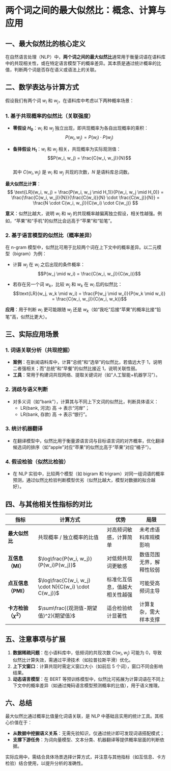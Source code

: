 # 两个词之间的最大似然比：概念、计算与应用

## 一、最大似然比的核心定义

在自然语言处理（NLP）中，**两个词之间的最大似然比**通常用于衡量词语在语料库中的共现相关性，或在特定语言模型下的概率差异。其本质是通过统计概率的比值，判断两个词是否存在语义或语法上的关联。

## 二、数学表达与计算方式

假设我们有两个词 $w_i$ 和 $w_j$，在语料库中考虑以下两种概率场景：

### 1. 基于共现概率的似然比（关联强度）

- **零假设 $H_0$**：$w_i$ 和 $w_j$ 独立出现，即共现概率为各自出现概率的乘积：  
  $$P(w_i, w_j) = P(w_i) \cdot P(w_j)$$

- **备择假设 $H_1$**：$w_i$ 和 $w_j$ 相关，共现概率为实际观测值：  
  $$P(w_i, w_j) = \frac{C(w_i, w_j)}{N}$$  
  其中 $C(w_i, w_j)$ 是 $w_i$ 和 $w_j$ 共现的次数，$N$ 是语料库总词数。

**最大似然比计算**：  
$$
\text{LR}(w_i, w_j) = \frac{P(w_i, w_j \mid H_1)}{P(w_i, w_j \mid H_0)} = \frac{\frac{C(w_i, w_j)}{N}}{\frac{C(w_i)}{N} \cdot \frac{C(w_j)}{N}} = \frac{N \cdot C(w_i, w_j)}{C(w_i) \cdot C(w_j)}
$$

**意义**：似然比越大，说明 $w_i$ 和 $w_j$ 的共现概率越偏离独立假设，相关性越强。例如，“苹果”和“手机”的似然比会远高于“苹果”和“铅笔”。

### 2. 基于语言模型的似然比（概率差异）

在 n-gram 模型中，似然比可用于比较两个词在上下文中的概率差异。以二元模型（bigram）为例：

- 计算 $w_j$ 在 $w_i$ 之后出现的条件概率：  
  $$P(w_j \mid w_i) = \frac{C(w_i, w_j)}{C(w_i)}$$

- 若存在另一个词 $w_k$，比较 $w_j$ 和 $w_k$ 在 $w_i$ 后的似然比：  
  $$\text{LR}(w_j, w_k \mid w_i) = \frac{P(w_j \mid w_i)}{P(w_k \mid w_i)} = \frac{C(w_i, w_j)}{C(w_i, w_k)}$$

**应用**：用于判断 $w_i$ 更可能跟随 $w_j$ 还是 $w_k$（如“我吃”后接“苹果”的概率比接“铅笔”高，似然比更大）。

## 三、实际应用场景

### 1. 词语关联分析（共现挖掘）

- **案例**：在新闻语料库中，计算“总统”和“选举”的似然比，若值远大于 1，说明二者强相关；而“总统”和“早餐”的似然比接近 1，说明关联性弱。
- **工具**：常用于构建词共现网络、提取关键词对（如“人工智能+机器学习”）。

### 2. 消歧与语义判断

- 对多义词（如“bank”），计算其与不同上下文词的似然比，判断具体语义：  
  - $\text{LR(bank, 河流)}$ 高 → 表示“河岸”；  
  - $\text{LR(bank, 存款)}$ 高 → 表示“银行”。

### 3. 统计机器翻译

- 在翻译模型中，似然比用于衡量源语言词与目标语言词的对齐概率，优化翻译候选词的排序（如“apple”对应“苹果”的似然比高于“苹果”对应“橘子”）。

### 4. 假设检验（似然比检验）

- 在 NLP 实验中，比较两个模型（如 bigram 和 trigram）对同一组词语的概率预测，通过似然比检验判断模型优劣（似然比越大，模型对数据的拟合越好）。

## 四、与其他相关性指标的对比

| 指标                 | 计算方式                                               | 优势                  | 局限               |
|----------------------|--------------------------------------------------------|-----------------------|--------------------|
| **最大似然比**       | 共现概率 / 独立概率的比值                              | 对高频词敏感，计算简单 | 未考虑语料库规模影响 |
| **互信息（MI）**     | $\log\frac{P(w_i, w_j)}{P(w_i)P(w_j)}$                 | 对低频共现词更敏感      | 数值范围无界，解释性较弱 |
| **点互信息（PMI）**  | $\log\frac{C(w_i, w_j) \cdot N}{C(w_i) \cdot C(w_j)}$  | 标准化互信息，值越大相关性越强 | 可能受高频词主导 |
| **卡方检验（$\chi^2$）** | $\sum\frac{(观测值-期望值)^2}{期望值}$                 | 适合检验统计显著性     | 计算复杂，需大样本支撑 |

## 五、注意事项与扩展

1. **数据稀疏问题**：在小语料库中，低频词的共现次数 $C(w_i, w_j)$ 可能为 0，导致似然比计算失效，需通过平滑技术（如拉普拉斯平滑）优化。
2. **上下文窗口**：计算共现时需定义窗口大小（如前后 5 个词），窗口不同会影响结果。
3. **动态语言模型**：在 BERT 等预训练模型中，似然比可拓展为计算词语在不同上下文中的概率差异（如通过掩码语言模型预测概率的比值），用于语义推理。

## 六、总结

最大似然比通过概率比值量化词语关联，是 NLP 中基础且实用的统计工具。其核心价值在于：

- **从数据中挖掘语义关系**：无需先验知识，仅通过统计即可发现词语搭配模式；
- **支撑下游任务**：为词向量模型、文本分类、机器翻译等提供概率层面的判断依据。

实际应用中，需结合具体场景选择计算方式，并注意与其他指标（如互信息、卡方检验）结合使用，以提升分析的准确性。